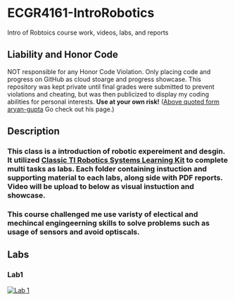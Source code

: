 # ECGR4161-IntroRobotics
Intro of Robtoics course work, videos, labs, and reports

## Liability and Honor Code
NOT responsible for any Honor Code Violation. Only placing code and progress on GitHub as cloud stoarge and progress showcase. This repository was kept private until final grades were submitted to prevent violations and cheating, but was then publicized to display my coding abilities for personal interests. 
**__Use at your own risk!__** 
([Above quoted form aryan-gupta](https://github.com/aryan-gupta) Go check out his page.)

## Description
### This class is a introduction of robotic expereiment and desgin. It utilized [Classic TI Robotics Systems Learning Kit](https://university.ti.com/en/faculty/ti-robotics-system-learning-kit/ti-robotics-system-learning-kit) to complete multi tasks as labs. Each folder containing instuction and supporting material to each labs, along side with PDF reports. Video will be upload to below as visual instuction and showcase.
### This course challenged me use varisty of electical and mechincal engingeerning skills to solve problems such as usage of sensors and avoid optiscals.

## Labs
### Lab1
[![Lab 1](https://youtu.be/af0BJdCv5HM/vi/0.jpg)](https://youtu.be/watch?v=af0BJdCv5HM)
